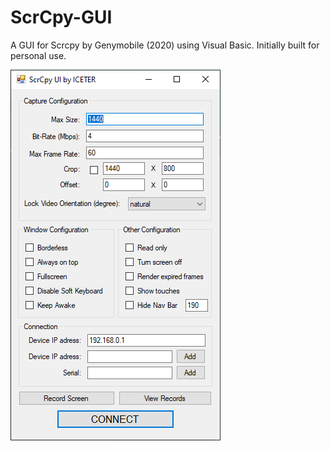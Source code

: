 # ScrCpy-GUI
 A GUI for Scrcpy by Genymobile (2020) using Visual Basic. Initially built for personal use.
 
 ![Preview](https://github.com/iceter18/ScrCpy-UI/blob/main/images/Screenshot%202022-07-04%20143649.png)
